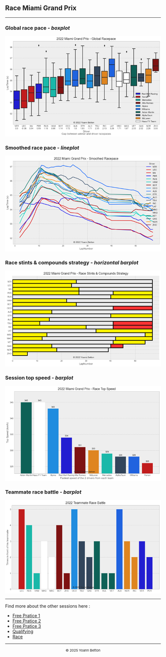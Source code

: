 ## Race Miami Grand Prix

---

### Global race pace - *boxplot*

<img src="/output/2022-05-08_Miami_Grand_Prix/global_racepace_white.png?raw=true"/>

### Smoothed race pace - *lineplot*

<img src="/output/2022-05-08_Miami_Grand_Prix/smoothed_racepace_white.png?raw=true"/>

### Race stints & compounds strategy - *horizontal barplot*

<img src="/output/2022-05-08_Miami_Grand_Prix/race_stints_compounds_stategy_white.png?raw=true"/>

### Session top speed - *barplot*

<img src="/output/2022-05-08_Miami_Grand_Prix/topspeed_race_white.png?raw=true"/>

### Teammate race battle - *barplot*

<img src="/output/2022-05-08_Miami_Grand_Prix/teammates_race_battle_white.png?raw=true"/>

--- 

Find more about the other sessions here :
  - [Free Pratice 1](/page/FP1/2022-05-08_Miami_Grand_Prix)  
  - [Free Pratice 2](/page/FP2/2022-05-08_Miami_Grand_Prix) 
  - [Free Pratice 3](/page/FP3/2022-05-08_Miami_Grand_Prix)
  - [Qualifying](/page/Qualifying/2022-05-08_Miami_Grand_Prix) 
  - [Race](/page/Race/2022-05-08_Miami_Grand_Prix)

---

<div style="text-align: center">
  <p style="font-size:11px">&copy; 2025 Yoann Betton</p>
</div>

<!-- ---

<p style="font-size:11px">Page generated from <a href="https://github.com/yoannbtn/yoannbtn.github.io">github.com/yoannbtn</a>.</p> -->